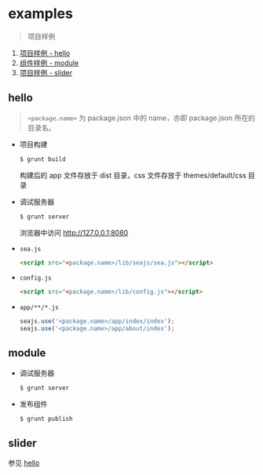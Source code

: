 # examples

  > 项目样例


1. [项目样例 - hello](#hello)
2. [组件样例 - module](#module)
3. [项目样例 - slider](#slider)


## hello

> `<package.name>` 为 package.json 中的 name，亦即 package.json 所在的目录名。

- 项目构建

    ```bash
    $ grunt build
    ```

    构建后的 app 文件存放于 dist 目录，css 文件存放于 themes/default/css 目录

- 调试服务器

    ```bash
    $ grunt server
    ```

    浏览器中访问 http://127.0.0.1:8080

- `sea.js`

    ```html
    <script src="<package.name>/lib/seajs/sea.js"></script>
    ```

- `config.js`

    ```html
    <script src="<package.name>/lib/config.js"></script>
    ```

- `app/**/*.js`

    ```javascript
    seajs.use('<package.name>/app/index/index');
    seajs.use('<package.name>/app/about/index');
    ```


## module

- 调试服务器

    ```bash
    $ grunt server
    ```

- 发布组件

    ```bash
    $ grunt publish
    ```


## slider

参见 [hello](#hello)
